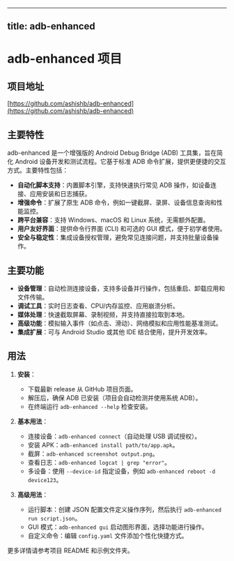 
---
title: adb-enhanced
---

# adb-enhanced 项目

## 项目地址
[https://github.com/ashishb/adb-enhanced](https://github.com/ashishb/adb-enhanced)

## 主要特性
adb-enhanced 是一个增强版的 Android Debug Bridge (ADB) 工具集，旨在简化 Android 设备开发和测试流程。它基于标准 ADB 命令扩展，提供更便捷的交互方式。主要特性包括：
- **自动化脚本支持**：内置脚本引擎，支持快速执行常见 ADB 操作，如设备连接、应用安装和日志捕获。
- **增强命令**：扩展了原生 ADB 命令，例如一键截屏、录屏、设备信息查询和性能监控。
- **跨平台兼容**：支持 Windows、macOS 和 Linux 系统，无需额外配置。
- **用户友好界面**：提供命令行界面 (CLI) 和可选的 GUI 模式，便于初学者使用。
- **安全与稳定性**：集成设备授权管理，避免常见连接问题，并支持批量设备操作。

## 主要功能
- **设备管理**：自动检测连接设备，支持多设备并行操作，包括重启、卸载应用和文件传输。
- **调试工具**：实时日志查看、CPU/内存监控、应用崩溃分析。
- **媒体处理**：快速截取屏幕、录制视频，并支持直接拉取到本地。
- **高级功能**：模拟输入事件（如点击、滑动）、网络模拟和应用性能基准测试。
- **集成扩展**：可与 Android Studio 或其他 IDE 结合使用，提升开发效率。

## 用法
1. **安装**：
   - 下载最新 release 从 GitHub 项目页面。
   - 解压后，确保 ADB 已安装（项目会自动检测并使用系统 ADB）。
   - 在终端运行 `adb-enhanced --help` 检查安装。

2. **基本用法**：
   - 连接设备：`adb-enhanced connect`（自动处理 USB 调试授权）。
   - 安装 APK：`adb-enhanced install path/to/app.apk`。
   - 截屏：`adb-enhanced screenshot output.png`。
   - 查看日志：`adb-enhanced logcat | grep "error"`。
   - 多设备：使用 `--device-id` 指定设备，例如 `adb-enhanced reboot -d device123`。

3. **高级用法**：
   - 运行脚本：创建 JSON 配置文件定义操作序列，然后执行 `adb-enhanced run script.json`。
   - GUI 模式：`adb-enhanced gui` 启动图形界面，选择功能进行操作。
   - 自定义命令：编辑 `config.yaml` 文件添加个性化快捷方式。

更多详情请参考项目 README 和示例文件夹。
